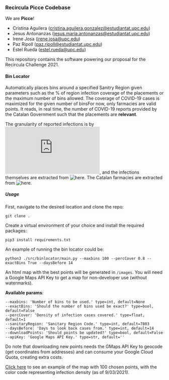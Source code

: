 ### Recircula Picce Codebase

We are **Picce**!

- Cristina Aguilera (cristina.aguilera.gonzalez@estudiantat.upc.edu)
- Jesus Antonanzas (jesus.maria.antonanzas@estudiantat.upc.edu)
- Irene Josa (irene.josa@upc.edu)
- Paz Ripoll (paz.ripoll@estudiantat.upc.edu)
- Estel Rueda (estel.rueda@upc.edu)

This repository contains the software powering our proposal for the Recircula Challenge 2021. 

#### Bin Locator

Automatically places bins around a specified Sanitry Region given parameters such as the % of region infection coverage
of the placements or the maximum number of bins allowed. The coverage of COVID-19 cases is maximized for the given number 
of binsFor now, only farmacies are valid points. It reads, in real time, the number of COVID-19 reports provided by the 
Catalan Government such that the placements are **relevant**.

The granularity of reported infections is by ![Basic Sanitary Area](https://catsalut.gencat.cat/web/.content/minisite/catsalut/proveidors_professionals/registres_catalegs/documents/poblacio-referencia.pdf),
and the infections themselves are extracted from ![here](https://analisi.transparenciacatalunya.cat/ca/Salut/Registre-de-casos-de-COVID-19-realitzats-a-Catalun/xuwf-dxjd).
The Catalan farmacies are extracted from ![here](https://analisi.transparenciacatalunya.cat/Salut/Cat-leg-de-farm-cies-de-Catalunya/f446-3fny).


##### Usage

First, navigate to the desired location and clone the repo:

```
git clone .
```

Create a virtual environment of your choice and install the required packages:

```
pip3 install requirements.txt
```

An example of running the bin locator could be:

```
python3 ./src/binlocator/main.py --maxbins 100 --percCover 0.8 --exactBins True --daysBefore 14
```

An html map with the best points will be generated in `/images`. You will need a Google Maps API Key to get
a map for non-developer use (without watermarks).

**Available params**:

```
--maxbins: 'Number of bins to be used.' type=int, default=None
--exactBins: 'Should the number of bins used be exact?' type=bool, default=False
--percCover: 'Density of infection cases covered.' type=float, default=1
--sanitaryRegion: 'Sanitary Region Code.' type=int, default=7803
--daysBefore: 'Days to look back cases from.' type=int, default=14
--downloadPoints: 'Should points be updated?' type=bool, default=False
--apiKey: 'Google Maps API Key.' type=str, default=''
```

Do note that downloading new points needs the GMaps API Key to geocode (get coordinates from addresses) and
can consume your Google Cloud Quota, creating extra costs.

[Click here](./images/pointsPickedMap.html) to see an example of the map with 100 chosen points, with the color code representing infection density (as of 9/03/2021).